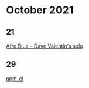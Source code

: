 # October 2021

## 21

[Afro Blue – Dave Valentin's solo](https://musescore.com/user/37918841/scores/6872320)

## 29

[npm-ci](https://docs.npmjs.com/cli/v7/commands/npm-ci)

